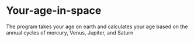 # Your-age-in-space
The program takes your age on earth and calculates your age based on the annual cycles of mercury, Venus, Jupiter, and Saturn
